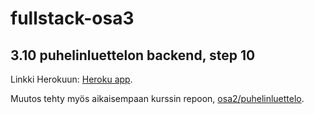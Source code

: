 # fullstack-osa3

## 3.10 puhelinluettelon backend, step 10

Linkki Herokuun: [Heroku app](https://intense-thicket-05424.herokuapp.com/).

Muutos tehty myös aikaisempaan kurssin repoon, [osa2/puhelinluettelo](https://github.com/rtammisalo/fullstack/tree/main/osa2/puhelinluettelo).
